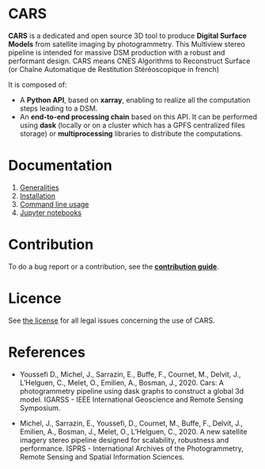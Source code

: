 CARS
====

**CARS** is a dedicated and open source 3D tool to produce **Digital Surface Models** from satellite imaging by photogrammetry.
This Multiview stereo pipeline is intended for massive DSM production with a robust and performant design. 
CARS means CNES Algorithms to Reconstruct Surface (or Chaîne Automatique de Restitution Stéréoscopique in french)

It is composed of:

* A **Python API**, based on **xarray**, enabling to realize all the computation steps leading to a DSM.
* An **end-to-end processing chain** based on this API. It can be performed using **dask** (locally or on a cluster which has a GPFS centralized files storage) or **multiprocessing** libraries to distribute the computations.

Documentation 
=============

1. [Generalities](./docs/generalities.rst)
2. [Installation](./docs/install.rst)
3. [Command line usage](./docs/cli_usage.rst)
4. [Jupyter notebooks](./docs/notebooks.rst)

Contribution 
============
To do a bug report or a contribution, see the [**contribution guide**](CONTRIBUTING.md).

Licence
=======
See [the license](./LICENSE) for all legal issues concerning the use of CARS.

References
==========

- Youssefi D., Michel, J., Sarrazin, E., Buffe, F., Cournet, M., Delvit, J., L’Helguen, C., Melet, O., Emilien, A., Bosman, J., 2020. Cars: A photogrammetry pipeline using dask graphs to construct a global 3d model. IGARSS - IEEE International Geoscience and Remote Sensing Symposium.

- Michel, J., Sarrazin, E., Youssefi, D., Cournet, M., Buffe, F., Delvit, J., Emilien, A., Bosman, J., Melet, O., L’Helguen, C., 2020. A new satellite imagery stereo pipeline designed for scalability, robustness and performance. ISPRS - International Archives of the Photogrammetry, Remote Sensing and Spatial Information Sciences.